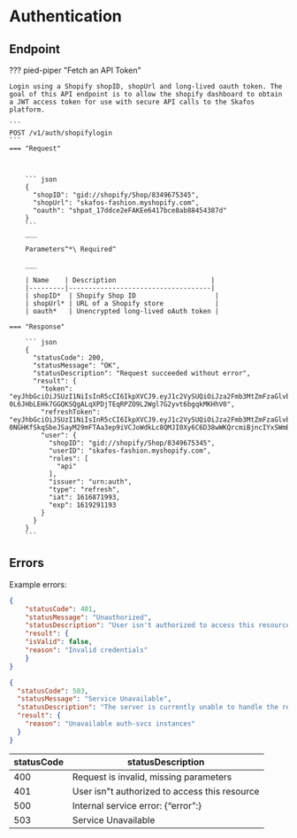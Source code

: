# Authentication

## Endpoint

??? pied-piper "Fetch an API Token"

    Login using a Shopify shopID, shopUrl and long-lived oauth token. The goal of this API endpoint is to allow the shopify dashboard to obtain a JWT access token for use with secure API calls to the Skafos platform.

    ```
    POST /v1/auth/shopifylogin
    ```
    === "Request"



        ``` json
        {
          "shopID": "gid://shopify/Shop/8349675345",
          "shopUrl": "skafos-fashion.myshopify.com",
          "oauth": "shpat_17ddce2eFAKEe6417bce8ab88454387d"
        }
        ```
        ___

        Parameters^*\ Required^ 

        ___

        | Name    | Description                        |
        |---------|------------------------------------|
        | shopID*  | Shopify Shop ID                    |
        | shopUrl* | URL of a Shopify store             |
        | oauth*   | Unencrypted long-lived oAuth token |

    === "Response"

        ``` json
        {
          "statusCode": 200,
          "statusMessage": "OK",
          "statusDescription": "Request succeeded without error",
          "result": {
            "token": "eyJhbGciOiJSUzI1NiIsInR5cCI6IkpXVCJ9.eyJ1c2VySUQiOiJza2Fmb3MtZmFzaGlvbi5teXNob3BpZnkuY29tIiwicGFzc3dvcmQiOiIzMzkzOTUwYzE0YWZjYTAyNmRiNWVkNTM2YjRlMWVmNSIsInJvbGVzIjpbImFwaSJdLCJpc3N1ZXIiOiJ1cm46YXV0aCIsInR5cGUiOiJhY2Nlc3MiLCJpYXQiOjE2MTY4NzE5OTIsImV4cCI6MTYxNjg3NTU5Mn0.gcIR_FJwN0m6JW7ncJSkhI4ZQJv_IbrCwjAUh5FKZBxsitVjP2wbCb1TCMDfVqG7d5zWy_6i20CSnBpfOgUHt2whT0lI6XDSB8hiaLuTez_adnGJdtz-0L6JHbLEHk7GGQKSQgALqXPDjTEqRPZO9L2Wgl7G2yvt6bgqkMKHhV0",
            "refreshToken": "eyJhbGciOiJSUzI1NiIsInR5cCI6IkpXVCJ9.eyJ1c2VySUQiOiJza2Fmb3MtZmFzaGlvbi5teXNob3BpZnkuY29tIiwicGFzc3dvcmQiOiIzMzkzOTUwYzE0YWZjYTAyNmRiNWVkNTM2YjRlMWVmNSIsInJvbGVzIjpbImFwaSJdLCJpc3N1ZXIiOiJ1cm46YXV0aCIsInR5cGUiOiJyZWZyZXNoIiwiaWF0IjoxNjE2ODcxOTkzLCJleHAiOjE2MTkyOTExOTN9.B4JK94WnIEhfRRFC-0NGHKfSkqSbeJSayM29mFTAa3ep9iVCJoWdkLc8QMJI0Xy6C6D38wWKQrcmiBjncIYxSWmBtUOuUf3dYfKNHdeNeQZzAK8NSy4QX6BwfXaP_t4WAD1NVMi_PzB9J4v5Hqgic36GEw7yqyPkbzmrqNal75Y",
            "user": {
              "shopID": "gid://shopify/Shop/8349675345",
              "userID": "skafos-fashion.myshopify.com",
              "roles": [
                "api"
              ],
              "issuer": "urn:auth",
              "type": "refresh",
              "iat": 1616871993,
              "exp": 1619291193
            }
          }
        }
        ```

## Errors

Example errors:

```json
{
    "statusCode": 401,
    "statusMessage": "Unauthorized",
    "statusDescription": "User isn't authorized to access this resource",
    "result": {
    "isValid": false,
    "reason": "Invalid credentials"
    }
}
```

```json
{
  "statusCode": 503,
  "statusMessage": "Service Unavailable",
  "statusDescription": "The server is currently unable to handle the request due to a temporary overloading or maintenance of the server. The implication is that this is a temporary condition which will be alleviated after some delay",
  "result": {
    "reason": "Unavailable auth-svcs instances"
  }
}
```

| statusCode | statusDescription                             |
|------------|-----------------------------------------------|
| 400        | Request is invalid, missing parameters        |
| 401        | User isn"t authorized to access this resource |
| 500        | Internal service error: {“error”:}            |
| 503        | Service Unavailable                           |
